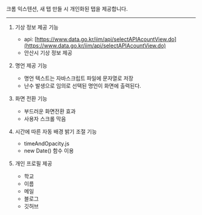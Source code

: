 크롬 익스텐션, 새 탭 만들 시 개인화된 탭을 제공합니다.

-------

1. 기상 정보 제공 기능
   - api: [https://www.data.go.kr/iim/api/selectAPIAcountView.do](https://www.data.go.kr/iim/api/selectAPIAcountView.do)
   - 안산시 기상 정보 제공

2. 명언 제공 기능
   - 명언 텍스트는 자바스크립트 파일에 문자열로 저장
   - 난수 발생으로 임의로 선택된 명언이 화면에 출력된다.
   
3. 화면 전환 기능
   - 부드러운 화면전환 효과
   - 사용자 스크롤 막음

4. 시간에 따른 자동 배경 밝기 조절 기능
   - timeAndOpacity.js
   - new Date() 함수 이용

5. 개인 프로필 제공
   - 학교
   - 이름
   - 메일
   - 블로그
   - 깃허브

